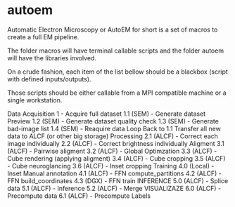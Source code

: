 # autoem

Automatic Electron Microscopy or AutoEM for short is a set of macros to create a full EM pipeline.

The folder macros will have terminal callable scripts and the folder autoem will have the libraries involved.

On a crude fashion, each item of the list bellow should be a blackbox (script with defined inputs/outputs).

Those scripts should be either callable from a MPI compatible machine or a single workstation.

Data Acquisition
1 - Acquire full dataset
1.1 (SEM) - Generate dataset Preview
1.2 (SEM) - Generate dataset quality check
1.3 (SEM) - Generate bad-image list
1.4 (SEM) - Reaquire data
Loop Back to 1.1
Transfer all new data to ALCF (or other big storage)
Processing
2.1 (ALCF) - Correct each image individually
2.2 (ALCF) - Correct brightness individually
Aligment
3.1 (ALCF) - Pairwise aligment
3.2 (ALCF) - Global Optimzation
3.3 (ALCF) - Cube rendering (applying aligment)
3.4 (ALCF) - Cube cropping
3.5 (ALCF) - Cube neuroglancing
3.6 (ALCF) - Inset cropping
Training
4.0 (Local) - Inset Manual annotation
4.1 (ALCF) - FFN compute_partitions
4.2 (ALCF) - FFN build_coordinates
4.3 (DGX) - FFN train
INFERENCE
5.0 (ALCF) - Splice data
5.1 (ALCF) - Inference
5.2 (ALCF) - Merge
VISUALIZAZE
6.0 (ALCF) - Precompute data
6.1 (ALCF) - Precompute Labels
